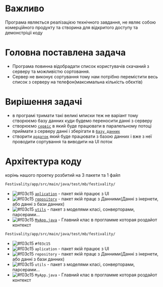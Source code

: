 # Важливо

Програма являється реалізацією технічного завдання, не являє собою комерційного продукту та створина для відкритого доступу та демонстріціі коду 


# Головна поставлена задача

 - Програма повинна відобрадати список користувачів скачаний з серверу та можливістю сортовання.
 - Сервер не виконує сортування тому нам потрібно перемістити весь список з серверу на телефон(максимальна кількість обєктів)

# Вирішення задачі

- в програмі тримати такі великі мписки теж не варіант тому створюємо базу данних куди будемо переносити данні з серверу
- створюємо [`сервіс`](https://github.com/gamestudiostandart/Festivality/tree/master/app/src/main/java/test/mb/festivality/repository/communication) в який буде працювати в паралельному потоці приймати з серверу данні і зберігати в [`базу данних`](https://pages.github.com/)
- створити [`додаток`](https://pages.github.com/) який буде працювати з базою данних і вже з неї проводити сортування та виводити на UI поток

# Архітектура коду
корінь нашого проетку розбитий на 3 пакети та 1 файл
```diff
Festivality/app/src/main/java/test/mb/festivality/
```

- ![#f03c15](https://placehold.it/15/f03c15/000000?text=+) [`aplication`](https://pages.github.com/) - пакет якій працює з UI
- ![#f03c15](https://placehold.it/15/f03c15/000000?text=+) [`repository`](https://pages.github.com/) - пакет якій працє з Данними(Данні з інернети, або данні з бази данних)
- ![#f03c15](https://placehold.it/15/f03c15/000000?text=+) [`utils`](https://pages.github.com/) - пакет з моделями класі, сонверторами, парсерами...
- ![#f03c15](https://placehold.it/15/f03c15/000000?text=+) [`MyApp.java`](https://pages.github.com/) - Главний клас в прогламме которая роздайот контекст






```diff
Festivality/app/src/main/java/test/mb/festivality/
```

- ![#f03c15](https://placehold.it/15/f03c15/000000?text=+) `#f03c15`
- ![#f03c15](https://placehold.it/15/f03c15/000000?text=+) `aplication` - пакет якій працює з UI
- ![#f03c15](https://placehold.it/15/f03c15/000000?text=+) `repository` - пакет якій працє з Данними(Данні з інернети, або данні з бази данних)
- ![#f03c15](https://placehold.it/15/f03c15/000000?text=+) `utils` - пакет з моделями класі, сонверторами, парсерами...
- ![#f03c15](https://placehold.it/15/f03c15/000000?text=+) `MyApp.java` - Главний клас в прогламме которая роздайот контекст




